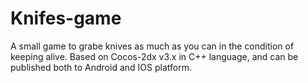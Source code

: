# Knifes-game
A small game to grabe knives as much as you can in the condition of keeping alive.
Based on Cocos-2dx v3.x in C++ language, and can be published both to Android and IOS platform.
